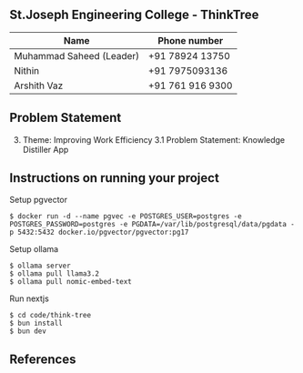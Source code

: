 ## St.Joseph Engineering College - ThinkTree

| Name                      | Phone number     |
| ------------------------- | ---------------- |
| Muhammad Saheed  (Leader) | +91 78924 13750  |
| Nithin                    | +91 7975093136   |
| Arshith Vaz               | +91 761 916 9300 |


## Problem Statement
3. Theme: Improving Work Efficiency
3.1 Problem Statement: Knowledge Distiller App

## Instructions on running your project
Setup pgvector
```
$ docker run -d --name pgvec -e POSTGRES_USER=postgres -e POSTGRES_PASSWORD=postgres -e PGDATA=/var/lib/postgresql/data/pgdata -p 5432:5432 docker.io/pgvector/pgvector:pg17
```
Setup ollama
```
$ ollama server
$ ollama pull llama3.2
$ ollama pull nomic-embed-text
```

Run nextjs
```
$ cd code/think-tree
$ bun install
$ bun dev
```

## References
